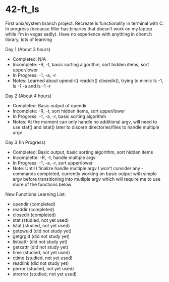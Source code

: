 # 42-ft_ls
First unix/system branch project. Recreate ls functionality in terminal with C. In progress (because filler has binaries that doesn't work on my laptop while I'm in vegas sadly). Have no experience with anything in dirent.h library, lots of learning

Day 1 (About 3 hours)
- Completed: N/A
- Incomplete: -R, -t, basic sorting algorithm, sort hidden items, sort upper/lower
- In Progress: -1, -a, -r
- Notes: Learned about opendir() readdir() closedir(), trying to mimic ls -1, ls -1 -a and ls -1 -r

Day 2 (About 4 hours)
- Completed: Basic output of opendir
- Incomplete: -R, -t, sort hidden items, sort upper/lower
- In Progress: -1, -a, -r, basic sorting algorithm
- Notes: At the moment can only handle no additional argv, will need to use stat() and lstat() later to discern directories/files to handle multiple argv

Day 3 (In Progress)
- Completed: Basic output, basic sorting algorithm, sort hidden items
- Incomplette: -R, -t, handle multiple argv
- In Progress: -1, -a, -r, sort upper/lower
- Note: Until I finalize handle multiple argv I won't consider any -commands completed, currently working on basic output with simple argv before transitioning into mutliple argv which will require me to use more of the functions below

New Functions Learning List:
- opendir (completed)
- readdir (completed)
- closedir (completed)
- stat (studied, not yet used)
- lstat (studied, not yet used)
- getpwuid (did not study yet)
- getgrgid (did not study yet)
- listxattr (did not study yet)
- getxattr (did not study yet)
- time (studied, not yet used)
- ctime (studied, not yet used)
- readlink (did not study yet)
- perror (studied, not yet used)
- strerror (studied, not yet used)
